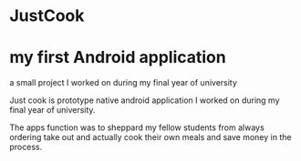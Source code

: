 # JustCook
my first Android application 
=========

a small project I worked on during my final year of university 

Just cook is prototype native android application I worked on during my final year of university.

The apps function was to sheppard my fellow students from always ordering take out and actually cook their own meals and save money in the process.



